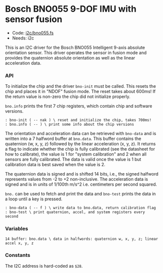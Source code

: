 # Bosch BNO055 9-DOF IMU with sensor fusion

[code]: i2c/bno055.fs (i2c)
* Code: <a href="https://github.com/jeelabs/embello/tree/master/explore/1608-forth/flib/i2c/bno055.fs">i2c/bno055.fs</a>
* Needs: i2c

This is an I2C driver for the Bosch BNO055 Intelligent 9-axis absolute orientation sensor.
This driver operates the sensor in fusion mode and provides the quaternion absolute orientation
as well as the linear acceleration data.

### API

To initialize the chip and the driver `bno-init` must be called. This
resets the chip and places it in "NDOF" fusion mode. The reset takes
about 600ms! If the return value is non-zero the chip did not initialize
properly.

`bno.info` prints the first 7 chip registers, which contain chip and software
versions.

[defs]: <> (bno-init bno.info)
```
: bno-init ( -- nak ) \ reset and initialize the chip, takes 700ms!
: bno.info ( -- ) \ print some info about the chip versions
```

The orientation and acceleration data can be retrieved with `bno-data`
and is written into a 7 halfword buffer at `bno.data`. This buffer
contains the quaternion (w, x, y, z) followed by the linear acceleration
(x, y, z). It returns a flag to indicate whether the chip is fully
calibrated (see the datasheet for how to calibrate), the value is 1
for "system calibration" and 2 when all sensors are fully calibrated.
The data is valid once the value is 1 but calibration data is best saved
when the value is 2.

The quaternion data is signed and is shifted 14 bits, i.e., the signed
halfword represents values from -2 to +2 non-inclusive. The acceleration
data is signed and is in units of 1/100th m/s^2 i.e. centimeters per second
squared.

`bno.` can be used to fetch and print the data and `bno-test` prints
the data in a loop until a key is pressed.

[defs]: <> (bno-data bno-test)
```
: bno-data ( -- f ) \ write data to bno.data, return calibration flag
: bno-test \ print quaternion, accel, and system registers every second
```

### Variables

[defs]: <> (bno.data)
```
14 buffer: bno.data \ data in halfwords: quaternion w, x, y, z; linear accel x, y, z
```

### Constants

The I2C address is hard-coded as `$28`.
